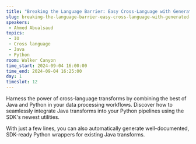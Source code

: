 ```yaml
---
title: "Breaking the Language Barrier: Easy Cross-Language with Generated Python Wrappers"
slug: breaking-the-language-barrier-easy-cross-language-with-generated-python-wrappers
speakers:
 - Ahmed Abualsaud
topics:
 - IO
 - Cross language
 - Java
 - Python
room: Walker Canyon
time_start: 2024-09-04 16:00:00
time_end: 2024-09-04 16:25:00
day: 1
timeslot: 12
---
```


Harness the power of cross-language transforms by combining the best of Java and Python in your data processing workflows. Discover how to seamlessly integrate Java transforms into your Python pipelines using the SDK's newest utilities. 

With just a few lines, you can also automatically generate well-documented, SDK-ready Python wrappers for existing Java transforms.